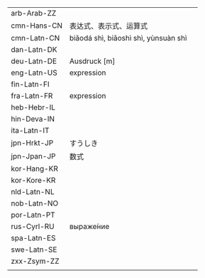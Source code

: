 | | | |
|-|-|-|
| arb-Arab-ZZ |  |  |
| cmn-Hans-CN | 表达式、表示式、运算式 |  |
| cmn-Latn-CN | biǎodá shì, biǎoshì shì, yùnsuàn shì |  |
| dan-Latn-DK |  |  |
| deu-Latn-DE | Ausdruck [m] |  |
| eng-Latn-US | expression |  |
| fin-Latn-FI |  |  |
| fra-Latn-FR | expression |  |
| heb-Hebr-IL |  |  |
| hin-Deva-IN |  |  |
| ita-Latn-IT |  |  |
| jpn-Hrkt-JP | すうしき |  |
| jpn-Jpan-JP | 数式 |  |
| kor-Hang-KR |  |  |
| kor-Kore-KR |  |  |
| nld-Latn-NL |  |  |
| nob-Latn-NO |  |  |
| por-Latn-PT |  |  |
| rus-Cyrl-RU | выраже́ние |  |
| spa-Latn-ES |  |  |
| swe-Latn-SE |  |  |
| zxx-Zsym-ZZ |  |  |
|  |  |  |